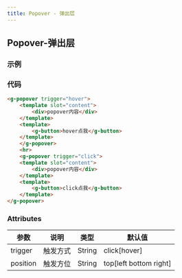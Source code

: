 ```yaml
---
title: Popover - 弹出层
---
```


##  Popover-弹出层
### 示例
<ClientOnly>
<popover-demos></popover-demos>
</ClientOnly>

### 代码
```HTML
<g-popover trigger="hover">
    <template slot="content">
        <div>popover内容</div>
    </template>
    <template>
        <g-button>hover点我</g-button>
    </template>
    </g-popover>
    <hr>
    <g-popover trigger="click">
    <template slot="content">
        <div>popover内容</div>
    </template>
    <template>
        <g-button>click点我</g-button>
    </template>
</g-popover>
```




### Attributes
| 参数 | 说明 | 类型 | 默认值 |
| ------ | ------ | ------ | ------ |
| trigger | 触发方式 | String |   click[hover]|
| position | 触发方位 | String | top[left bottom right]  |
